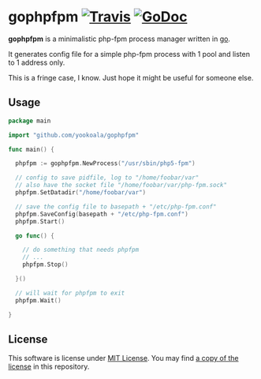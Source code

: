 # gophpfpm [![Travis](https://travis-ci.org/yookoala/gophpfpm.svg)][travis] [![GoDoc](https://godoc.org/github.com/yookoala/gophpfpm?status.svg)][godoc]

**gophpfpm** is a minimalistic php-fpm process manager written
in [go][golang].

It generates config file for a simple php-fpm process with 1 pool
and listen to 1 address only.

This is a fringe case, I know. Just hope it might be useful for
someone else.

[godoc]: https://godoc.org/github.com/yookoala/gophpfpm
[travis]: https://travis-ci.org/yookoala/gophpfpm
[golang]: https://golang.org

Usage
-----

```go
package main

import "github.com/yookoala/gophpfpm"

func main() {

  phpfpm := gophpfpm.NewProcess("/usr/sbin/php5-fpm")

  // config to save pidfile, log to "/home/foobar/var"
  // also have the socket file "/home/foobar/var/php-fpm.sock"
  phpfpm.SetDatadir("/home/foobar/var")

  // save the config file to basepath + "/etc/php-fpm.conf"
  phpfpm.SaveConfig(basepath + "/etc/php-fpm.conf")
  phpfpm.Start()

  go func() {

    // do something that needs phpfpm
    // ...
    phpfpm.Stop()

  }()

  // will wait for phpfpm to exit
  phpfpm.Wait()

}

```

License
-------

This software is license under [MIT License][mit-license]. You
may find [a copy of the license][license] in this repository.

[mit-license]: https://opensource.org/licenses/MIT
[license]: /LICENSE
